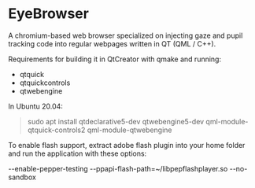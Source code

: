# EyeBrowser

A chromium-based web browser specialized on injecting gaze and pupil tracking code into regular webpages written in QT (QML / C++). 

Requirements for building it in QtCreator with qmake and running:

- qtquick
- qtquickcontrols 
- qtwebengine

In Ubuntu 20.04:
> sudo apt install qtdeclarative5-dev qtwebengine5-dev qml-module-qtquick-controls2 qml-module-qtwebengine 


To enable flash support, extract adobe flash plugin into your home folder and run the application with these options: 

--enable-pepper-testing --ppapi-flash-path=~/libpepflashplayer.so --no-sandbox
